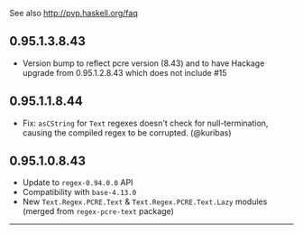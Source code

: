 See also http://pvp.haskell.org/faq

## 0.95.1.3.8.43
- Version bump to reflect pcre version (8.43) and to have Hackage upgrade from 0.95.1.2.8.43 which does not include #15

## 0.95.1.1.8.44
- Fix: `asCString` for `Text` regexes doesn't check for null-termination, causing the compiled regex to be corrupted. (@kuribas)

## 0.95.1.0.8.43

- Update to `regex-0.94.0.0` API
- Compatibility with `base-4.13.0`
- New `Text.Regex.PCRE.Text` & `Text.Regex.PCRE.Text.Lazy` modules (merged from `regex-pcre-text` package)

----
